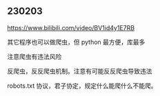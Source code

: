 ## 230203

https://www.bilibili.com/video/BV1id4y1E7RB

其它程序也可以做爬虫，但 python 最方便，库最多

注意爬虫有违法风险

反爬虫，反反爬虫机制。注意有可能反反爬虫导致违法

robots.txt 协议，君子协定，规定什么能爬什么不能爬。
